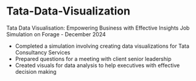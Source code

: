 # Tata-Data-Visualization

Tata Data Visualisation: Empowering Business with Effective Insights Job
Simulation on Forage - December 2024


 * Completed a simulation involving creating data visualizations for Tata
   Consultancy Services
 * Prepared questions for a meeting with client senior leadership
 * Created visuals for data analysis to help executives with effective decision
   making
